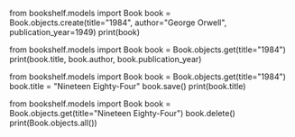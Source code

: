 from bookshelf.models import Book
book = Book.objects.create(title="1984", author="George Orwell", publication_year=1949)
print(book)



from bookshelf.models import Book
book = Book.objects.get(title="1984")
print(book.title, book.author, book.publication_year)



from bookshelf.models import Book
book = Book.objects.get(title="1984")
book.title = "Nineteen Eighty-Four"
book.save()
print(book.title)




from bookshelf.models import Book
book = Book.objects.get(title="Nineteen Eighty-Four")
book.delete()
print(Book.objects.all())


